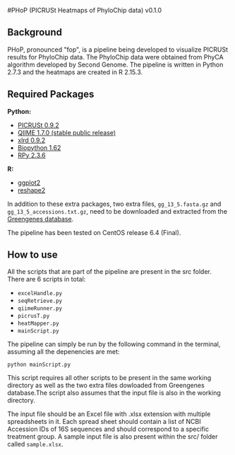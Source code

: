 #PHoP (PICRUSt Heatmaps of PhyloChip data) v0.1.0

Background
------

PHoP, pronounced "fop", is a pipeline being developed to visualize PICRUSt results for PhyloChip data. The PhyloChip data were obtained from PhyCA algorithm developed by Second Genome. The pipeline is written in Python 2.7.3 and the heatmaps are created in R 2.15.3.

Required Packages
------

**Python:**

- [PICRUSt 0.9.2](http://picrust.github.io/picrust/install.html#install)
- [QIIME 1.7.0 (stable public release)](https://github.com/qiime/qiime-deploy)
- [xlrd 0.9.2](https://pypi.python.org/pypi/xlrd/0.9.2)
- [Biopython 1.62](http://biopython.org/wiki/Download)
- [RPy 2.3.6](https://pypi.python.org/pypi/rpy2/)

**R:**

- [ggplot2](http://ggplot2.org/) 
- [reshape2](http://cran.r-project.org/web/packages/reshape2/index.html)

In addition to these extra packages, two extra files,  ```gg_13_5.fasta.gz``` and ```gg_13_5_accessions.txt.gz```, need to be downloaded and extracted from the [Greengenes database](http://greengenes.secondgenome.com/downloads/database/13_5).


The pipeline has been tested on CentOS release 6.4 (Final).


How to use
------

All the scripts that are part of the pipeline are present in the src folder. There are 6 scripts in total:

- ```excelHandle.py```
- ```seqRetrieve.py```
- ```qiimeRunner.py```
- ```picrusT.py```
- ```heatMapper.py```
- ```mainScript.py```

The pipeline can simply be run by the following command in the terminal, assuming all the depenencies are met:

```python mainScript.py```

This script requires all other scripts to be present in the same working directory as well as the two extra files dowloaded from Greengenes database.The script also assumes that the input file is also in the working directory. 

The input file should be an Excel file with .xlsx extension with multiple spreadsheets in it. Each spread sheet should contain a list of NCBI Accession IDs of 16S sequences and should correspond to a specific treatment group. A sample input file is also present within the src/ folder called ```sample.xlsx```.
